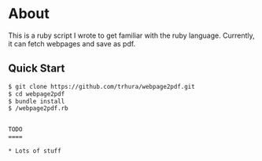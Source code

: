 About
=====

 This is a ruby script I wrote to get familiar with the ruby language.
 Currently, it can fetch webpages and save as pdf.


## Quick Start
```bash
$ git clone https://github.com/trhura/webpage2pdf.git
$ cd webpage2pdf
$ bundle install
$ /webpage2pdf.rb


TODO
====

* Lots of stuff
